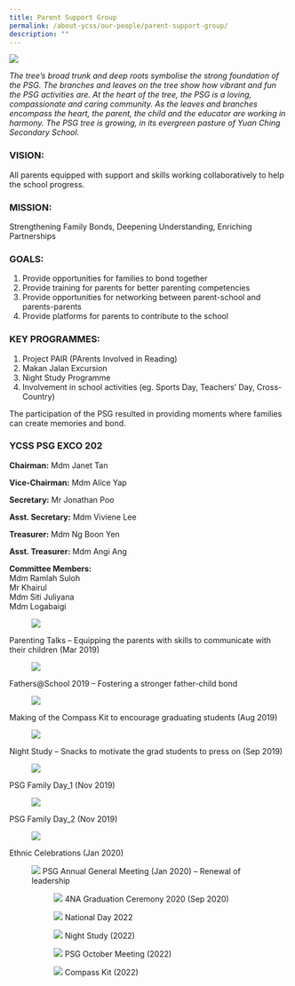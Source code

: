 ```yaml
---
title: Parent Support Group
permalink: /about-ycss/our-people/parent-support-group/
description: ""
---
```

![](/images/YCSS_PGS_Banner5.jpg)

_The tree’s broad trunk and deep roots symbolise the strong foundation of the PSG. The branches and leaves on the tree show how vibrant and fun the PSG activities are. At the heart of the tree, the PSG is a loving, compassionate and caring community. As the leaves and branches encompass the heart, the parent, the child and the educator are working in harmony. The PSG tree is growing, in its evergreen pasture of Yuan Ching Secondary School._

### VISION:

All parents equipped with support and skills working collaboratively to help the school progress.

### MISSION:

Strengthening Family Bonds, Deepening Understanding, Enriching Partnerships

### GOALS:

1.  Provide opportunities for families to bond together
2.  Provide training for parents for better parenting competencies
3.  Provide opportunities for networking between parent-school and parents-parents
4.  Provide platforms for parents to contribute to the school

### KEY PROGRAMMES:

1.  Project PAIR (PArents Involved in Reading)
2.  Makan Jalan Excursion
3.  Night Study Programme
4.  Involvement in school activities (eg. Sports Day, Teachers’ Day, Cross-Country)

The participation of the PSG resulted in providing moments where families can create memories and bond.

### YCSS PSG EXCO 202

**Chairman:** Mdm Janet Tan

**Vice-Chairman:** Mdm Alice Yap

**Secretary:** Mr Jonathan Poo

**Asst. Secretary:** Mdm Viviene Lee

**Treasurer:** Mdm Ng Boon Yen

**Asst. Treasurer:** Mdm Angi Ang	

**Committee Members:** <br>
Mdm Ramlah Suloh <Br>
Mr Khairul <Br>
Mdm Siti Juliyana <br>
Mdm Logabaigi



<figure>
<img src="/images/Parenting%20Talks%202019.jpg">
</figure>
Parenting Talks – Equipping the parents with skills to communicate with their children (Mar 2019)

<figure>
<img src="/images/Fathers%20@%20School%202019.jpg">
</figure>
Fathers@School 2019 – Fostering a stronger father-child bond
					

<figure>
<img src="/images/Compass%20Kit%202019.jpg">
</figure>
Making of the Compass Kit to encourage graduating students (Aug 2019)
				

<figure>
<img src="/images/Night%20Study%202019.jpg">
</figure>
Night Study – Snacks to motivate the grad students to press on (Sep 2019)

<figure>
<img src="/images/Family%20Day%202019.jpg">
</figure>
PSG Family Day_1 (Nov 2019) 
													

<figure>
<img src="/images/Family%20Day%202019%20II.jpg">
</figure>
PSG Family Day_2 (Nov 2019)
													

<figure>
<img src="/images/CNY-2020.jpg">
</figure>
Ethnic Celebrations (Jan 2020)														

<figure>
<img src="/images/AGM-2020.jpg">
	PSG Annual General Meeting (Jan 2020) – Renewal of leadership 


<figure>
<img src="/images/Graduation%20Ceremony%202020.jpg">
4NA Graduation Ceremony 2020 (Sep 2020)


![](/images/National_Day_2022.jpeg)
National Day 2022


![](/images/Night_Study%20(2022).jpeg)
Night Study (2022)

![](/images/PSG_Oct_Meeting%20(2022).jpeg)
	PSG October Meeting (2022)

![](/images/Compass_Kit%20(2022).jpeg)
Compass Kit (2022)
